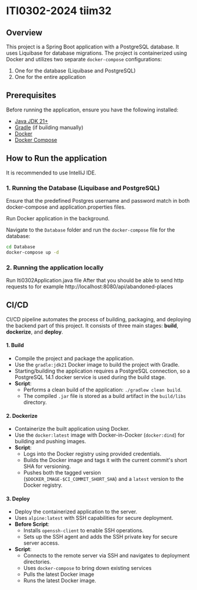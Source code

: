 # ITI0302-2024 tiim32

## Overview
This project is a Spring Boot application with a PostgreSQL database. It uses Liquibase for database migrations.
The project is containerized using Docker and utilizes two separate `docker-compose` configurations:
1. One for the database (Liquibase and PostgreSQL)
2. One for the entire application

## Prerequisites
Before running the application, ensure you have the following installed:
- [Java JDK 21+](https://adoptopenjdk.net/)
- [Gradle](https://gradle.org/) (if building manually)
- [Docker](https://www.docker.com/)
- [Docker Compose](https://docs.docker.com/compose/)

## How to Run the application

It is recommended to use IntelliJ IDE.

### 1. Running the Database (Liquibase and PostgreSQL)
Ensure that the predefined Postgres username and password match in both docker-compose and application.properties files.

Run Docker application in the background.

Navigate to the `Database` folder and run the `docker-compose` file for the database:
```bash
cd Database
docker-compose up -d
```

### 2. Running the application locally
Run Iti0302Application.java file
After that you should be able to send http requests to for example http://localhost:8080/api/abandoned-places

## CI/CD

CI/CD pipeline automates the process of building, packaging, and deploying the backend part of this project.
It consists of three main stages: **build**, **dockerize**, and **deploy**.

#### 1. Build
-  Compile the project and package the application.
-  Use the `gradle:jdk21` Docker image to build the project with Gradle.
-  Starting/building the application requires a PostgreSQL connection, so a PostgreSQL 14.1 docker service is used during the build stage.
- **Script**:
    - Performs a clean build of the application: `./gradlew clean build`.
    - The compiled `.jar` file is stored as a build artifact in the `build/libs` directory.

#### 2. Dockerize
- Containerize the built application using Docker.
- Use the `docker:latest` image with Docker-in-Docker (`docker:dind`) for building and pushing images.
- **Script**:
    - Logs into the Docker registry using provided credentials.
    - Builds the Docker image and tags it with the current commit's short SHA for versioning.
    - Pushes both the tagged version (`$DOCKER_IMAGE-$CI_COMMIT_SHORT_SHA`) and a `latest` version to the Docker registry.

#### 3. Deploy
- Deploy the containerized application to the server.
- Uses `alpine:latest` with SSH capabilities for secure deployment.
- **Before Script**:
    - Installs `openssh-client` to enable SSH operations.
    - Sets up the SSH agent and adds the SSH private key for secure server access.
- **Script**:
    - Connects to the remote server via SSH and navigates to deployment directories.
    - Uses `docker-compose` to bring down existing services
    - Pulls the latest Docker image
    - Runs the latest Docker image.

